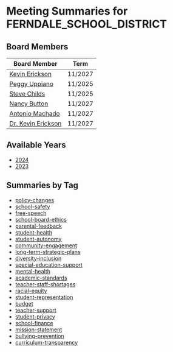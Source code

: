 # Meeting Summaries for FERNDALE_SCHOOL_DISTRICT

## Board Members

| Board Member       | Term           |
|--------------------|----------------|
| [Kevin Erickson](board_member_325.md) | 11/2027 |
| [Peggy Uppiano](board_member_326.md) | 11/2025 |
| [Steve Childs](board_member_327.md) | 11/2025 |
| [Nancy Button](board_member_328.md) | 11/2027 |
| [Antonio Machado](board_member_329.md) | 11/2027 |
| [Dr. Kevin Erickson](board_member_330.md) | 11/2027 |

## Available Years
- [2024](school_board_132_year_2024.md)
- [2023](school_board_132_year_2023.md)

## Summaries by Tag
- [policy-changes](school_board_132_tag_policy-changes.md)
- [school-safety](school_board_132_tag_school-safety.md)
- [free-speech](school_board_132_tag_free-speech.md)
- [school-board-ethics](school_board_132_tag_school-board-ethics.md)
- [parental-feedback](school_board_132_tag_parental-feedback.md)
- [student-health](school_board_132_tag_student-health.md)
- [student-autonomy](school_board_132_tag_student-autonomy.md)
- [community-engagement](school_board_132_tag_community-engagement.md)
- [long-term-strategic-plans](school_board_132_tag_long-term-strategic-plans.md)
- [diversity-inclusion](school_board_132_tag_diversity-inclusion.md)
- [special-education-support](school_board_132_tag_special-education-support.md)
- [mental-health](school_board_132_tag_mental-health.md)
- [academic-standards](school_board_132_tag_academic-standards.md)
- [teacher-staff-shortages](school_board_132_tag_teacher-staff-shortages.md)
- [racial-equity](school_board_132_tag_racial-equity.md)
- [student-representation](school_board_132_tag_student-representation.md)
- [budget](school_board_132_tag_budget.md)
- [teacher-support](school_board_132_tag_teacher-support.md)
- [student-privacy](school_board_132_tag_student-privacy.md)
- [school-finance](school_board_132_tag_school-finance.md)
- [mission-statement](school_board_132_tag_mission-statement.md)
- [bullying-prevention](school_board_132_tag_bullying-prevention.md)
- [curriculum-transparency](school_board_132_tag_curriculum-transparency.md)
